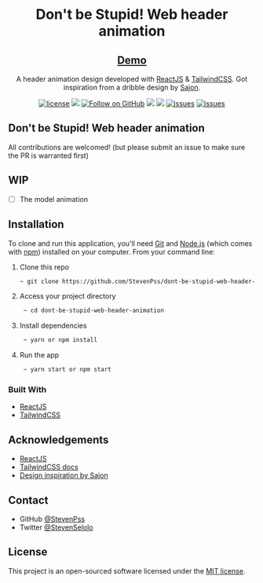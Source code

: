 <h1 align="center">Don't be Stupid! Web header animation</h1>

<div align="center">

<h2>
   <a href="https://stevenpss-dont-be-stupid-web-header-animation.netlify.app/">
   Demo
   </a>
</h2>

A header animation design developed with [ReactJS](https://reactjs.org/) & [TailwindCSS](https://tailwindcss.com/). Got inspiration from a dribble design by [Sajon](https://dribbble.com/shots/15462830-Web-Header-Animation).


[![license](https://img.shields.io/badge/license-MIT-blue.svg)](https://github.com/StevenPss/dont-be-stupid-web-header-animation/blob/main/LICENSE)
<img src="https://img.shields.io/badge/developed%20by-StevenPss-blue.svg">
[![Follow on GitHub](https://img.shields.io/github/followers/StevenPss?label=Follow&style=social)](https://github.com/StevenPss)
<img src="https://img.shields.io/github/stars/StevenPss/dont-be-stupid-web-header-animation.svg?style=flat">
<img src="https://img.shields.io/github/languages/top/StevenPss/dont-be-stupid-web-header-animation.svg"/>
[![issues](https://img.shields.io/github/issues/StevenPss/dont-be-stupid-web-header-animation.svg)](https://github.com/StevenPss/dont-be-stupid-web-header-animation/issues)
[![issues](https://img.shields.io/badge/PRs-welcome-brightgreen.svg?style=flat)](https://github.com/StevenPss/dont-be-stupid-web-header-animation/pulls)

</p>

</div>


## Don't be Stupid! Web header animation

All contributions are welcomed! (but please submit an issue to make sure the PR is warranted first)


## WIP
- [ ] The model animation

## Installation

To clone and run this application, you'll need [Git](https://git-scm.com) and [Node.js](https://nodejs.org/en/download/) (which comes with [npm](http://npmjs.com)) installed on your computer. From your command line:

1. Clone this repo
    ```zsh
    ~ git clone https://github.com/StevenPss/dont-be-stupid-web-header-animation
    ```
2. Access your project directory 
   ```zsh
    ~ cd dont-be-stupid-web-header-animation
   ```
3. Install dependencies
   ```zsh
    ~ yarn or npm install
   ```
4. Run the app
   ```zsh
    ~ yarn start or npm start
   ```


### Built With

<!-- This section should list any major frameworks that you built your project using. Here are a few examples.-->

- [ReactJS](https://reactjs.org/)
- [TailwindCSS](https://tailwindcss.com/)


## Acknowledgements

<!-- This section should list any articles or add-ons/plugins that helps you to complete the project. This is optional but it will help you in the future. For exmpale -->

- [ReactJS](https://reactjs.org/)
- [TailwindCSS docs](https://tailwindcss.com/docs)
- [Design inspiration by Sajon](https://dribbble.com/shots/15462830-Web-Header-Animation)



## Contact

- GitHub [@StevenPss](https://github.com/StevenPss)
- Twitter [@StevenSelolo](https://twitter.com/StevenSelolo)

## License

This project is an open-sourced software licensed under the [MIT license](https://github.com/StevenPss/dont-be-stupid-web-header-animation/blob/main/LICENSE).
